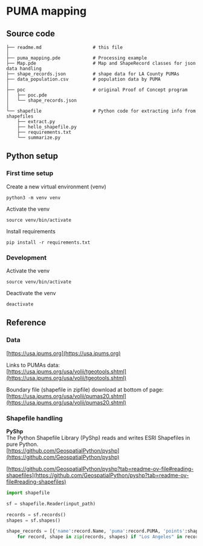# PUMA mapping



## Source code

```
├── readme.md                   # this file
│
├── puma_mapping.pde            # Processing example
├── Map.pde                     # Map and ShapeRecord classes for json data handling
├── shape_records.json          # shape data for LA County PUMAs
├── data_population.csv         # population data by PUMA
│
├── poc                         # original Proof of Concept program
│   ├── poc.pde
│   └── shape_records.json
│
└── shapefile                   # Python code for extracting info from shapefiles
    ├── extract.py
    ├── hello_shapefile.py
    ├── requirements.txt
    └── summarize.py
```

## Python setup

### First time setup

Create a new virtual environment (venv)
```
python3 -m venv venv
```

Activate the venv
```
source venv/bin/activate
```

Install requirements
```
pip install -r requirements.txt
```

### Development

Activate the venv
```
source venv/bin/activate
```

Deactivate the venv
```
deactivate
```



## Reference


### Data

[https://usa.ipums.org](https://usa.ipums.org)

Links to PUMAs data:  
[https://usa.ipums.org/usa/volii/tgeotools.shtml](https://usa.ipums.org/usa/volii/tgeotools.shtml)

Boundary file (shapefile in zipfile) download at bottom of page:  
[https://usa.ipums.org/usa/volii/pumas20.shtml](https://usa.ipums.org/usa/volii/pumas20.shtml)


### Shapefile handling


__PyShp__  
The Python Shapefile Library (PyShp) reads and writes ESRI Shapefiles in pure
Python.  
[https://github.com/GeospatialPython/pyshp](https://github.com/GeospatialPython/pyshp)


[https://github.com/GeospatialPython/pyshp?tab=readme-ov-file#reading-shapefiles](https://github.com/GeospatialPython/pyshp?tab=readme-ov-file#reading-shapefiles)


```python
import shapefile

sf = shapefile.Reader(input_path)

records = sf.records()
shapes = sf.shapes()

shape_records = [{'name':record.Name, 'puma':record.PUMA, 'points':shape.points} \
    for record, shape in zip(records, shapes) if "Los Angeles" in record.Name]
```


